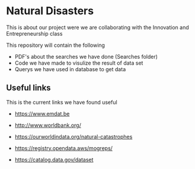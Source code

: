 # Natural Disasters

This is about our project were we are collaborating with the Innovation and Entrepreneurship class

This repository will contain the following

  * PDF's about the searches we have done (Searches folder)
  * Code we have made to visulize the result of data set
  * Querys we have used in database to get data
  
## Useful links
This is the current links we have found useful
* https://www.emdat.be
* http://www.worldbank.org/
* https://ourworldindata.org/natural-catastrophes

* https://registry.opendata.aws/mogreps/
* https://catalog.data.gov/dataset